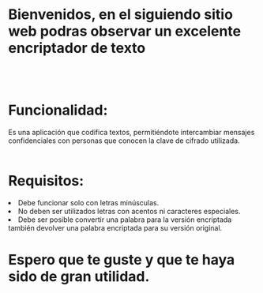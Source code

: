 <h1>Bienvenidos, en el siguiendo sitio web podras observar un excelente encriptador de texto</h1>
<br>
<br>
<h1>Funcionalidad:</h1>
Es una aplicación que codifica textos, permitiéndote intercambiar mensajes confidenciales con personas que conocen la clave de cifrado utilizada.
<br>
<br>
<h1>Requisitos:</h1>
<li>Debe funcionar solo con letras minúsculas.</li>
<li>No deben ser utilizados letras con acentos ni caracteres especiales.</li>
<li>Debe ser posible convertir una palabra para la versión encriptada también devolver una palabra encriptada para su versión original.</li>

<h1>Espero que te guste y que te haya sido de gran utilidad.</h1>
